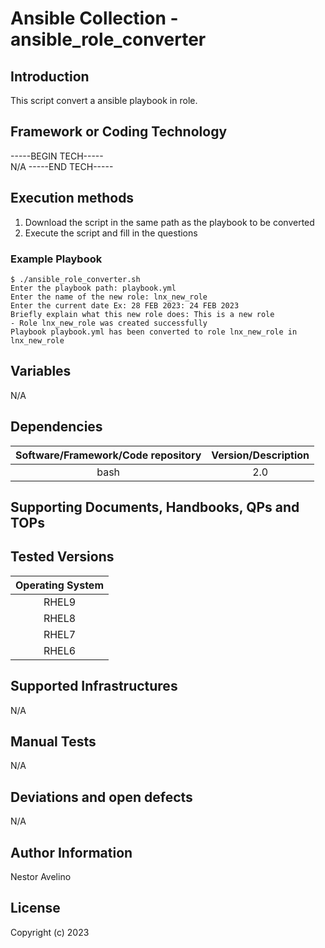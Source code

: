 # Ansible Collection - ansible_role_converter

## Introduction

This script convert a ansible playbook in role.

## Framework or Coding Technology

-----BEGIN TECH-----\
N/A
-----END TECH-----


## Execution methods

1. Download the script in the same path as the playbook to be converted 
2. Execute the script and fill in the questions

### Example Playbook


```
$ ./ansible_role_converter.sh
Enter the playbook path: playbook.yml
Enter the name of the new role: lnx_new_role
Enter the current date Ex: 28 FEB 2023: 24 FEB 2023
Briefly explain what this new role does: This is a new role
- Role lnx_new_role was created successfully
Playbook playbook.yml has been converted to role lnx_new_role in lnx_new_role

```

## Variables

N/A

## Dependencies

| **Software/Framework/Code repository**  | **Version/Description**  |
|:-----------------------------------:|:------------:|
| bash | 2.0 |

## Supporting Documents, Handbooks, QPs and TOPs

## Tested Versions

| **Operating System**
|:------------:|
| RHEL9
| RHEL8
| RHEL7
| RHEL6

## Supported Infrastructures

N/A

## Manual Tests

N/A

## Deviations and open defects

N/A

## Author Information

Nestor Avelino

## License

Copyright (c) 2023
